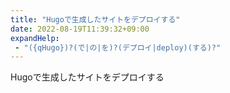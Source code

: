 ```yaml
---
title: "Hugoで生成したサイトをデプロイする"
date: 2022-08-19T11:39:32+09:00
expandHelp:
 - "({qHugo})?(で|の|を)?(デプロイ|deploy)(する)?"
---
```


Hugoで生成したサイトをデプロイする
